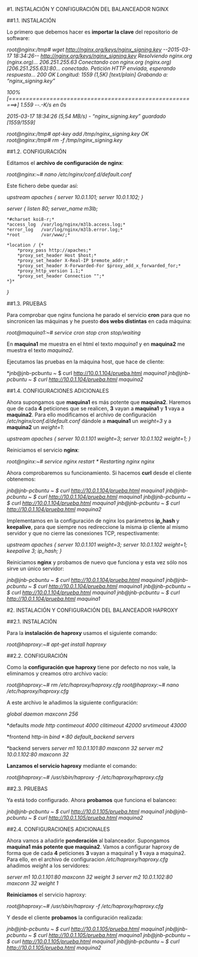 #1. INSTALACIÓN Y CONFIGURACIÓN DEL BALANCEADOR NGINX

##1.1. INSTALACIÓN

Lo primero que debemos hacer es **importar la clave** del repositorio de software:

*root@nginx:/tmp# wget http://nginx.org/keys/nginx_signing.key*
*--2015-03-17 18:34:26--  http://nginx.org/keys/nginx_signing.key*
*Resolviendo nginx.org (nginx.org)... 206.251.255.63*
*Conectando con nginx.org (nginx.org)[206.251.255.63]:80... conectado.*
*Petición HTTP enviada, esperando respuesta... 200 OK*
*Longitud: 1559 (1,5K) [text/plain]*
*Grabando a: “nginx_signing.key”*

*100%[========================================================>] 1.559       --.-K/s   en 0s*

*2015-03-17 18:34:26 (5,54 MB/s) - “nginx_signing.key” guardado [1559/1559]*

*root@nginx:/tmp# apt-key add /tmp/nginx_signing.key*
*OK*
*root@nginx:/tmp# rm -f /tmp/nginx_signing.key*

##1.2. CONFIGURACIÓN

Editamos el **archivo de configuración de nginx**:

*root@nginx:~# nano /etc/nginx/conf.d/default.conf*


Este fichero debe quedar así:

*upstream apaches {*
        *server 10.0.1.101;*
        *server 10.0.1.102;*
*}*

*server {*
    *listen       80;*
    *server_name  m3lb;*

    *#charset koi8-r;*
    *access_log  /var/log/nginx/m3lb.access.log;*
    *error_log   /var/log/nginx/m3lb.error.log;*
    *root        /var/www/;*

    *location / {*
        *proxy_pass http://apaches;*
        *proxy_set_header Host $host;*
        *proxy_set_header X-Real-IP $remote_addr;*
        *proxy_set_header X-Forwarded-For $proxy_add_x_forwarded_for;*
        *proxy_http_version 1.1;*
        *proxy_set_header Connection "";*
    *}*

*}*

##1.3. PRUEBAS

Para comprobar que nginx funciona he parado el servicio **cron** para que no sincronicen las máquinas y he puesto **dos webs distintas** en cada máquina:

*root@maquina1:~# service cron stop*
*cron stop/waiting*


En **maquina1** me muestra en el html el texto *maquina1* y en **maquina2** me muestra el texto *maquina2*.


Ejecutamos las pruebas en la máquina host, que hace de cliente:

*jnb@jnb-pcbuntu ~ $ curl http://10.0.1.104/prueba.html
*<html>*
	*<body>*
		*maquina1*
	*</body>*
*</html>*
*jnb@jnb-pcbuntu ~ $ curl http://10.0.1.104/prueba.html*
*<html>*
	*<body>*
		*maquina2*
	*</body>*
*</html>*

##1.4. CONFIGURACIONES ADICIONALES

Ahora supongamos que **maquina1** es más potente que **maquina2**. Haremos que de cada **4** peticiones que se realicen, **3** vayan a **maquina1** y **1** vaya a **maquina2**. Para ello modificamos el archivo de configuración */etc/nginx/conf.d/default.conf* dándole a **maquina1** un *weight=3* y a **maquina2** un *weight=1*:

*upstream apaches {*
        *server 10.0.1.101 weight=3;*
        *server 10.0.1.102 weight=1;*
*}*


Reiniciamos el servicio **nginx**:

*root@nginx:~# service nginx restart*
 *\* Restarting nginx nginx*


Ahora comprobaremos su funcionamiento. Si hacemos **curl** desde el cliente obtenemos:

*jnb@jnb-pcbuntu ~ $ curl http://10.0.1.104/prueba.html*
*<html>*
	*<body>*
		*maquina1*
	*</body>*
*</html>*
*jnb@jnb-pcbuntu ~ $ curl http://10.0.1.104/prueba.html*
*<html>*
	*<body>*
		*maquina1*
	*</body>*
*</html>*
*jnb@jnb-pcbuntu ~ $ curl http://10.0.1.104/prueba.html*
*<html>*
	*<body>*
		*maquina1*
	*</body>*
*</html>*
*jnb@jnb-pcbuntu ~ $ curl http://10.0.1.104/prueba.html*
*<html>*
	*<body>*
		*maquina2*
	*</body>*
*</html>*


Implementamos en la configuración de nginx los parámetros **ip_hash** y **keepalive**, para que siempre nos redireccione la misma ip cliente al mismo servidor y que no cierre las conexiones TCP, respectivamente:

*upstream apaches {*
        *server 10.0.1.101 weight=3;*
        *server 10.0.1.102 weight=1;*
        *keepalive 3;*
        *ip_hash;*
*}*


Reiniciamos **nginx** y probamos de nuevo que funciona y esta vez sólo nos sirve un único servidor:

*jnb@jnb-pcbuntu ~ $ curl http://10.0.1.104/prueba.html*
*<html>*
	*<body>*
		*maquina1*
	*</body>*
*</html>*
*jnb@jnb-pcbuntu ~ $ curl http://10.0.1.104/prueba.html*
*<html>*
	*<body>*
		*maquina1*
	*</body>*
*</html>*
*jnb@jnb-pcbuntu ~ $ curl http://10.0.1.104/prueba.html*
*<html>*
	*<body>*
		*maquina1*
	*</body>*
*</html>*
*jnb@jnb-pcbuntu ~ $ curl http://10.0.1.104/prueba.html*
*<html>*
	*<body>*
		*maquina1*
	*</body>*
*</html>*



#2. INSTALACIÓN Y CONFIGURACIÓN DEL BALANCEADOR HAPROXY

##2.1. INSTALACIÓN

Para la **instalación de haproxy** usamos el siguiente comando:

*root@haproxy:~# apt-get install haproxy*


##2.2. CONFIGURACIÓN

Como la **configuración que haproxy** tiene por defecto no nos vale, la eliminamos y creamos otro archivo vacío:

*root@haproxy:~# rm /etc/haproxy/haproxy.cfg*
*root@haproxy:~# nano /etc/haproxy/haproxy.cfg*


A este archivo le añadimos la siguiente configuración:

*global*
        *daemon*
        *maxconn 256*

*defaults
        *mode http*
        *contimeout 4000*
        *clitimeout 42000*
        *srvtimeout 43000*

*frontend http-in
        *bind \*:80*
        *default_backend servers*

*backend servers
        *server  m1 10.0.1.101:80 maxconn 32*
        *server  m2 10.0.1.102:80 maxconn 32*


**Lanzamos el servicio haproxy** mediante el comando:

*root@haproxy:~# /usr/sbin/haproxy -f /etc/haproxy/haproxy.cfg*


##2.3. PRUEBAS

Ya está todo configurado. Ahora **probamos** que funciona el balanceo:

*jnb@jnb-pcbuntu ~ $ curl http://10.0.1.105/prueba.html*
*<html>*
	*<body>*
		*maquina1*
	*</body>*
*</html>*
*jnb@jnb-pcbuntu ~ $ curl http://10.0.1.105/prueba.html*
*<html>*
	*<body>*
		*maquina2*
	*</body>*
*</html>*


##2.4. CONFIGURACIONES ADICIONALES

Ahora vamos a añadirle **ponderación** al balanceador. Supongamos **maquina1 más potente que maquina2**. Vamos a configurar haproxy de forma que de cada **4** peticiones **3** vayan a maquina1 y **1** vaya a maquina2. Para ello, en el archivo de configuracion */etc/haproxy/haproxy.cfg* añadimos *weight* a los servidores:

*server  m1 10.0.1.101:80 maxconn 32 weight 3*
*server  m2 10.0.1.102:80 maxconn 32 weight 1*


**Reiniciamos** el servicio haproxy:

*root@haproxy:~# /usr/sbin/haproxy -f /etc/haproxy/haproxy.cfg*


Y desde el cliente **probamos** la configuración realizada:

*jnb@jnb-pcbuntu ~ $ curl http://10.0.1.105/prueba.html*
*<html>*
	*<body>*
		*maquina1*
	*</body>*
*</html>*
*jnb@jnb-pcbuntu ~ $ curl http://10.0.1.105/prueba.html*
*<html>*
	*<body>*
		*maquina1*
	*</body>*
*</html>*
*jnb@jnb-pcbuntu ~ $ curl http://10.0.1.105/prueba.html*
*<html>*
	*<body>*
		*maquina1*
	*</body>*
*</html>*
*jnb@jnb-pcbuntu ~ $ curl http://10.0.1.105/prueba.html*
*<html>*
	*<body>*
		*maquina2*
	*</body>*
*</html>*
